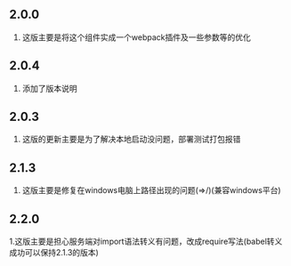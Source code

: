   
## 2.0.0

 1. 这版主要是将这个组件实成一个webpack插件及一些参数等的优化

## 2.0.4

 1. 添加了版本说明

## 2.0.3
 
 1. 这版的更新主要是为了解决本地启动没问题，部署测试打包报错

## 2.1.3

 1. 这版主要是修复在windows电脑上路径出现的问题(\=>/)(兼容windows平台)

## 2.2.0

 1.这版主要是担心服务端对import语法转义有问题，改成require写法(babel转义成功可以保持2.1.3的版本) 